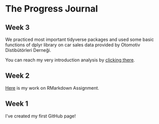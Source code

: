# The Progress Journal
## Week 3
We practiced most important tidyverse packages and used some basic functions of dplyr library on car sales data provided by Otomotiv Distibütörleri Derneği.

You can reach my very introduction analysis by [clicking there](Assignment2.html).

## Week 2
[Here](Assignment1.html) is my work on RMarkdown Assignment.

## Week 1
I've created my first GitHub page!
